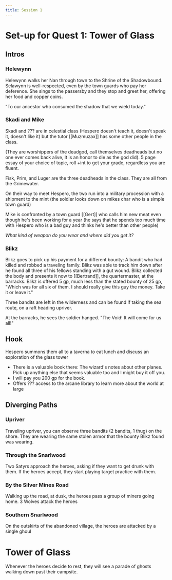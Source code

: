 ```yaml
---
title: Session 1
---
```


# Set-up for Quest 1: Tower of Glass
## Intros
### Helewynn
Helewynn walks her Nan through town to the Shrine of the Shadowbound. Selawynn is well-respected, even by the town guards who pay her deference. She sings to the passersby and they stop and greet her, offering her food and copper coins. 

"To our ancestor who consumed the shadow that we wield today."

### Skadi and Mike
Skadi and ??? are in celestial class (Hespero doesn't teach it, doesn't speak it, doesn't like it) but the tutor [[Muzmuzax]] has some other people in the class. 

(They are worshippers of the deadgod, call themselves deadheads but no one ever comes back alive, It is an honor to die as the god did). 5 page essay of your choice of topic, roll +int to get your grade, regardless you are fluent. 

Fisk, Prim, and Luger are the three deadheads in the class. They are all from the Grimewater.

On their way to meet Hespero, the two run into a military procession with a shipment to the mint (the soldier looks down on mikes char who is a simple town guard)

Mike is confronted by a town guard [[Gert]] who calls him new meat even though he's been working for a year (he says that he spends too much time with Hespero who is a bad guy and thinks he's better than other people)

*What kind of weapon do you wear and where did you get it?*

### Blikz
Blikz goes to pick up his payment for a different bounty: A bandit who had killed and robbed a traveling family. Blikz was able to track him down after he found all three of his fellows standing with a gut wound. Blikz collected the body and presents it now to [[Bertrand]], the quartermaster, at the barracks. Blikz is offered 5 gp, much less than the stated bounty of 25 gp, "Which was for all six of them. I should really give this guy the money. Take it or leave it."

Three bandits are left in the wilderness and can be found if taking the sea route, on a raft heading upriver.

At the barracks, he sees the soldier hanged. "The Void! It will come for us all!"

## Hook
Hespero summons them all to a taverna to eat lunch and discuss an exploration of the glass tower
- There is a valuable book there: The wizard's notes about other planes. Pick up anything else that seems valuable too and I might buy it off you. 
- I will pay you 200 gp for the book.
- Offers ??? access to the arcane library to learn more about the world at large

## Diverging Paths
### Upriver
Traveling upriver, you can observe three bandits (2 bandits, 1 thug) on the shore. They are wearing the same stolen armor that the bounty Blikz found was wearing. 

### Through the Snarlwood
Two Satyrs approach the heroes, asking if they want to get drunk with them. If the heroes accept, they start playing target practice with them. 

### By the Silver Mines Road
Walking up the road, at dusk, the heroes pass a group of miners going home. 3 Wolves attack the heroes

### Southern Snarlwood
On the outskirts of the abandoned village, the heroes are attacked by a single ghoul 


# Tower of Glass
Whenever the heroes decide to rest, they will see a parade of ghosts walking down past their campsite. 